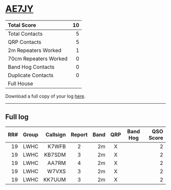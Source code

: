 # [AE7JY](https://www.qrz.com/db/AE7JY)

| Total Score           |   10 |
|:----------------------|-----:|
| Total Contacts        |    5 |
| QRP Contacts          |    5 |
| 2m Repeaters Worked   |    1 |
| 70cm Repeaters Worked |    0 |
| Band Hog Contacts     |    0 |
| Duplicate Contacts    |    0 |
| Full House            |      |

Download a full copy of your log [here](/results/AE7JY.csv).

---

## Full log


|   RR# | Group   |   Callsign |  Report  |   Band |  QRP  |  Band Hog  |   QSO Score |
|------:|:--------|-----------:|:--------:|-------:|:-----:|:----------:|------------:|
|    19 | LWHC    |      K7WFB |    2     |     2m |   X   |            |           2 |
|    19 | LWHC    |     KB7SDM |    3     |     2m |   X   |            |           2 |
|    19 | LWHC    |      AA7RM |    4     |     2m |   X   |            |           2 |
|    19 | LWHC    |      W7VXS |    3     |     2m |   X   |            |           2 |
|    19 | LWHC    |     KK7UUM |    3     |     2m |   X   |            |           2 |